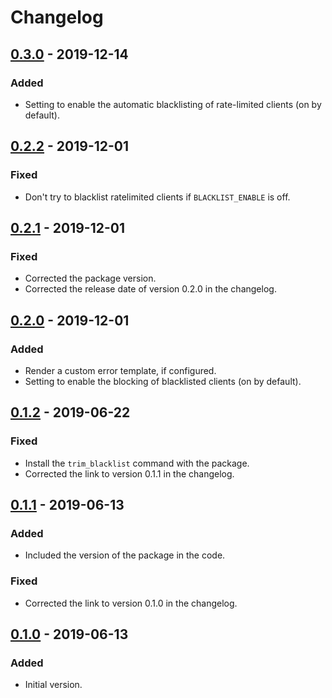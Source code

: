 # Changelog

## [0.3.0] - 2019-12-14
### Added
- Setting to enable the automatic blacklisting of rate-limited clients (on by default).

## [0.2.2] - 2019-12-01
### Fixed
- Don't try to blacklist ratelimited clients if `BLACKLIST_ENABLE` is off.

## [0.2.1] - 2019-12-01
### Fixed
- Corrected the package version.
- Corrected the release date of version 0.2.0 in the changelog.

## [0.2.0] - 2019-12-01
### Added
- Render a custom error template, if configured.
- Setting to enable the blocking of blacklisted clients (on by default).

## [0.1.2] - 2019-06-22
### Fixed
- Install the `trim_blacklist` command with the package.
- Corrected the link to version 0.1.1 in the changelog.

## [0.1.1] - 2019-06-13
### Added
- Included the version of the package in the code.

### Fixed
- Corrected the link to version 0.1.0 in the changelog.

## [0.1.0] - 2019-06-13
### Added
- Initial version.

[0.3.0]: https://github.com/vsemionov/django-blacklist/compare/0.2.2...0.3.0
[0.2.2]: https://github.com/vsemionov/django-blacklist/compare/0.2.1...0.2.2
[0.2.1]: https://github.com/vsemionov/django-blacklist/compare/0.2.0...0.2.1
[0.2.0]: https://github.com/vsemionov/django-blacklist/compare/0.1.2...0.2.0
[0.1.2]: https://github.com/vsemionov/django-blacklist/compare/0.1.1...0.1.2
[0.1.1]: https://github.com/vsemionov/django-blacklist/compare/0.1.0...0.1.1
[0.1.0]: https://github.com/vsemionov/django-blacklist/releases/tag/0.1.0
